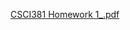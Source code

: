 [CSCI381 Homework 1_.pdf](https://github.com/jiga5633/Natural-Language-Processing/files/10903246/CSCI381.Homework.1_.pdf)
